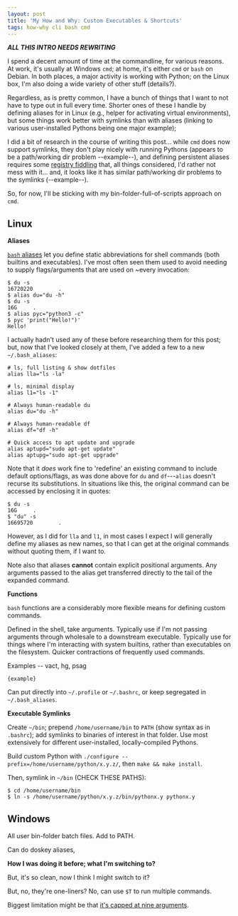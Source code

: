 ```yaml
---
layout: post
title: 'My How and Why: Custom Executables & Shortcuts'
tags: how-why cli bash cmd
---
```


***ALL THIS INTRO NEEDS REWRITING***

I spend a decent amount of time at the commandline, for various reasons.
At work, it's usually at Windows ``cmd``; at home, it's either ``cmd``
or ``bash`` on Debian. In both places, a major activity is working with Python;
on the Linux box, I'm also doing a wide variety of other stuff (details?).

Regardless, as is pretty common, I have a bunch of things that I want
to not have to type out in full every time. Shorter ones of these I handle by
defining aliases for in Linux (e.g., helper for activating virtual environments),
but some things work better with symlinks than with aliases (linking
to various user-installed Pythons being one major example);

I did a bit of research in the course of writing this post... 
while ``cmd`` does now support symlinks, they don't play nicely with
running Pythons (appears to be a path/working dir problem --example--),
and defining persistent aliases requires some
[registry fiddling](https://stackoverflow.com/questions/20530996/aliases-in-windows-command-prompt)
that, all things considered, I'd rather not mess with it... and, it
looks like it has
similar path/working dir problems to the symlinks (--example--).

So, for now, I'll be sticking with my bin-folder-full-of-scripts approach on ``cmd``.

Linux
-----

**Aliases**

[``bash`` aliases](https://ss64.com/bash/alias.html) let you define static abbreviations
for shell commands (both builtins and executables). I've most often seen them used
to avoid needing to supply flags/arguments that are used on ~every invocation:

```
$ du -s
16720220        .
$ alias du="du -h"
$ du -s
16G     .
$ alias pyc="python3 -c"
$ pyc 'print("Hello!")'
Hello!
```

I actually hadn't used any of these before researching them for this post;
but, now that I've looked closely at them, I've added a few to
a new ``~/.bash_aliases``:

```
# ls, full listing & show dotfiles
alias lla="ls -la"

# ls, minimal display
alias l1="ls -1"

# Always human-readable du
alias du="du -h"

# Always human-readable df
alias df="df -h"

# Quick access to apt update and upgrade
alias aptupd="sudo apt-get update"
alias aptupg="sudo apt-get upgrade"
```

Note that it *does* work fine to 'redefine' an existing command to include default
options/flags, as was done above for ``du`` and ``df``---``alias`` doesn't
recurse its substitutions. In situations like this, the original command
can be accessed by enclosing it in quotes:

```
$ du -s
16G     .
$ "du" -s
16695720        .
```

However, as I did for ``lla`` and ``l1``,
in most cases I expect I will generally define my aliases as new names,
so that I can get at the original commands without quoting them, if I want to. 

Note also that aliases **cannot** contain explicit positional arguments.
Any arguments passed to the alias get transferred directly to the tail
of the expanded command.


**Functions**

``bash`` functions are a considerably more flexible means for defining
custom commands. 

Defined in the shell, take arguments.
Typically use if I'm not passing arguments through
wholesale to a downstream executable. Typically use for things where I'm
interacting with system builtins, rather than executables on the
filesystem. Quicker contractions of frequently used commands.

Examples -- vact, hg, psag


```
{example}
```

Can put directly into ``~/.profile`` or ``~/.bashrc``,
or keep segregated in ``~/.bash_aliases``.


**Executable Symlinks**

Create ``~/bin``; prepend ``/home/username/bin`` to ``PATH``
(show syntax as in ``.bashrc``); add symlinks to binaries
of interest in that folder. Use most extensively for
different user-installed, locally-compiled Pythons.

Build custom Python with ``./configure --prefix=/home/username/python/x.y.z/``,
then ``make && make install``.

Then, symlink in ``~/bin`` (CHECK THESE PATHS):

```
$ cd /home/username/bin
$ ln -s /home/username/python/x.y.z/bin/pythonx.y pythonx.y
```



Windows
-------

All user bin-folder batch files. Add to PATH.



Can do doskey aliases, 



**How I was doing it before; what I'm switching to?**


But, it's so clean, now I think I might switch to it?

But, no, they're one-liners? No, can use ``$T`` to run multiple commands.

Biggest limitation might be that [it's capped at nine arguments](https://ss64.com/nt/doskey.html).

